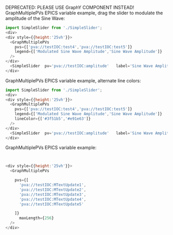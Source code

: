 DEPRECATED: PLEASE USE GraphY COMPONENT INSTEAD!
GraphMultiplePVs EPICS variable example, drag the slider to modulate the amplitude of the Sine Wave:
```js
import SimpleSlider from './SimpleSlider';
<div>
<div style={{height:'25vh'}}>
  <GraphMultiplePVs  
    pvs={['pva://testIOC:test4','pva://testIOC:test5']}  
    legend={['Modulated Sine Wave Amplitude','Sine Wave Amplitude']}
  />
</div>
  <SimpleSlider  pv='pva://testIOC:amplitude'   label='Sine Wave Amplitude' usePvMinMax={true}/>
</div>


```

GraphMultiplePVs EPICS variable example, alternate line colors:
```js
import SimpleSlider from './SimpleSlider';
<div>
<div style={{height:'25vh'}}>
  <GraphMultiplePVs  
    pvs={['pva://testIOC:test4','pva://testIOC:test5']}  
    legend={['Modulated Sine Wave Amplitude','Sine Wave Amplitude']}
    lineColor={['#3f51b5','#e91e63']}
  />
</div>
  <SimpleSlider  pv='pva://testIOC:amplitude'   label='Sine Wave Amplitude' usePvMinMax={true}/>
</div>


```






GraphMultiplePVs EPICS variable example:
```js


<div style={{height:'25vh'}}>
  <GraphMultiplePVs  

    pvs={[
      'pva://testIOC:MTextUpdate1',
      'pva://testIOC:MTextUpdate2',
      'pva://testIOC:MTextUpdate3',
      'pva://testIOC:MTextUpdate4',
      'pva://testIOC:MTextUpdate5'

    ]}
      maxLength={256}
  />
</div>




```
